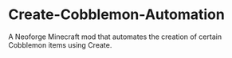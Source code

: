 # Create-Cobblemon-Automation
A Neoforge Minecraft mod that automates the creation of certain Cobblemon items using Create.
